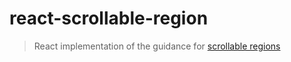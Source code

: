 # react-scrollable-region

> React implementation of the guidance for [scrollable
> regions](https://github.com/joshblack/awesome-a11y/blob/main/README.md#scrollable-regions)
